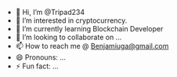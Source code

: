 - 👋 Hi, I’m @Tripad234
- 👀 I’m interested in cryptocurrency.
- 🌱 I’m currently learning Blockchain Developer
- 💞️ I’m looking to collaborate on ...
- 📫 How to reach me @ Benjamiuga@gmail.com
- 😄 Pronouns: ...
- ⚡ Fun fact: ...

<!---
Tripad234/Tripad234 is a ✨ special ✨ repository because its `README.md` (this file) appears on your GitHub profile.
You can click the Preview link to take a look at your changes.
--->
